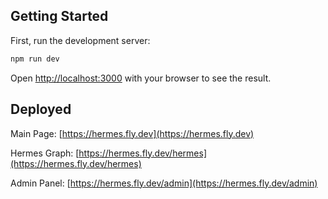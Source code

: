## Getting Started

First, run the development server:

```bash
npm run dev
```

Open [http://localhost:3000](http://localhost:3000) with your browser to see the result.

## Deployed

Main Page: [https://hermes.fly.dev](https://hermes.fly.dev)

Hermes Graph: [https://hermes.fly.dev/hermes](https://hermes.fly.dev/hermes)

Admin Panel: [https://hermes.fly.dev/admin](https://hermes.fly.dev/admin)
